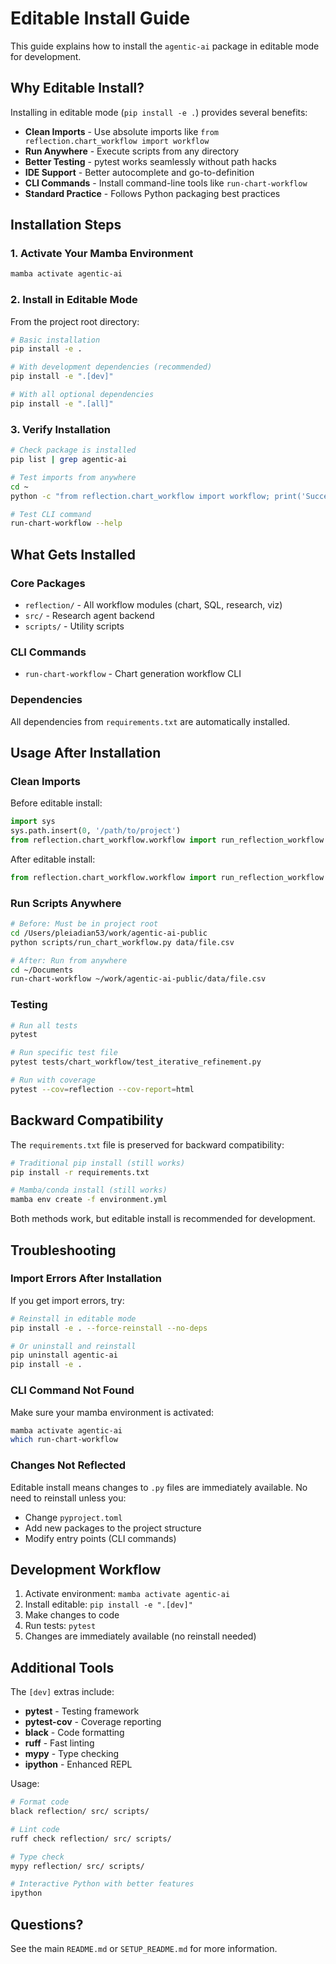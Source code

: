 # Editable Install Guide

This guide explains how to install the `agentic-ai` package in editable mode for development.

## Why Editable Install?

Installing in editable mode (`pip install -e .`) provides several benefits:

- **Clean Imports** - Use absolute imports like `from reflection.chart_workflow import workflow`
- **Run Anywhere** - Execute scripts from any directory
- **Better Testing** - pytest works seamlessly without path hacks
- **IDE Support** - Better autocomplete and go-to-definition
- **CLI Commands** - Install command-line tools like `run-chart-workflow`
- **Standard Practice** - Follows Python packaging best practices

## Installation Steps

### 1. Activate Your Mamba Environment

```bash
mamba activate agentic-ai
```

### 2. Install in Editable Mode

From the project root directory:

```bash
# Basic installation
pip install -e .

# With development dependencies (recommended)
pip install -e ".[dev]"

# With all optional dependencies
pip install -e ".[all]"
```

### 3. Verify Installation

```bash
# Check package is installed
pip list | grep agentic-ai

# Test imports from anywhere
cd ~
python -c "from reflection.chart_workflow import workflow; print('Success!')"

# Test CLI command
run-chart-workflow --help
```

## What Gets Installed

### Core Packages
- `reflection/` - All workflow modules (chart, SQL, research, viz)
- `src/` - Research agent backend
- `scripts/` - Utility scripts

### CLI Commands
- `run-chart-workflow` - Chart generation workflow CLI

### Dependencies
All dependencies from `requirements.txt` are automatically installed.

## Usage After Installation

### Clean Imports

Before editable install:
```python
import sys
sys.path.insert(0, '/path/to/project')
from reflection.chart_workflow.workflow import run_reflection_workflow
```

After editable install:
```python
from reflection.chart_workflow.workflow import run_reflection_workflow
```

### Run Scripts Anywhere

```bash
# Before: Must be in project root
cd /Users/pleiadian53/work/agentic-ai-public
python scripts/run_chart_workflow.py data/file.csv

# After: Run from anywhere
cd ~/Documents
run-chart-workflow ~/work/agentic-ai-public/data/file.csv
```

### Testing

```bash
# Run all tests
pytest

# Run specific test file
pytest tests/chart_workflow/test_iterative_refinement.py

# Run with coverage
pytest --cov=reflection --cov-report=html
```

## Backward Compatibility

The `requirements.txt` file is preserved for backward compatibility:

```bash
# Traditional pip install (still works)
pip install -r requirements.txt

# Mamba/conda install (still works)
mamba env create -f environment.yml
```

Both methods work, but editable install is recommended for development.

## Troubleshooting

### Import Errors After Installation

If you get import errors, try:

```bash
# Reinstall in editable mode
pip install -e . --force-reinstall --no-deps

# Or uninstall and reinstall
pip uninstall agentic-ai
pip install -e .
```

### CLI Command Not Found

Make sure your mamba environment is activated:

```bash
mamba activate agentic-ai
which run-chart-workflow
```

### Changes Not Reflected

Editable install means changes to `.py` files are immediately available.
No need to reinstall unless you:
- Change `pyproject.toml`
- Add new packages to the project structure
- Modify entry points (CLI commands)

## Development Workflow

1. Activate environment: `mamba activate agentic-ai`
2. Install editable: `pip install -e ".[dev]"`
3. Make changes to code
4. Run tests: `pytest`
5. Changes are immediately available (no reinstall needed)

## Additional Tools

The `[dev]` extras include:

- **pytest** - Testing framework
- **pytest-cov** - Coverage reporting
- **black** - Code formatting
- **ruff** - Fast linting
- **mypy** - Type checking
- **ipython** - Enhanced REPL

Usage:

```bash
# Format code
black reflection/ src/ scripts/

# Lint code
ruff check reflection/ src/ scripts/

# Type check
mypy reflection/ src/ scripts/

# Interactive Python with better features
ipython
```

## Questions?

See the main `README.md` or `SETUP_README.md` for more information.
